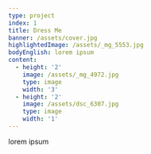 ```yaml
---
type: project
index: 1
title: Dress Me
banner: /assets/cover.jpg
highlightedImage: /assets/_mg_5553.jpg
bodyEnglish: lorem ipsum
content:
  - height: '2'
    image: /assets/_mg_4972.jpg
    type: image
    width: '3'
  - height: '2'
    image: /assets/dsc_6307.jpg
    type: image
    width: '1'
---
```

lorem ipsum
